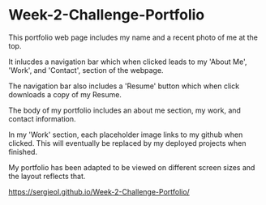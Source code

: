 # Week-2-Challenge-Portfolio

This portfolio web page includes my name and a recent photo of me at the top.

It inlucdes a navigation bar which when clicked leads to my 'About Me', 'Work', and 'Contact', section of the webpage.

The navigation bar also includes a 'Resume' button which when click downloads a copy of my Resume.

The body of my portfolio includes an about me section, my work, and contact information.

In my 'Work' section, each placeholder image links to my github when clicked. This will eventually be replaced by my deployed projects when finished.

My portfolio has been adapted to be viewed on different screen sizes and the layout reflects that.

https://sergieol.github.io/Week-2-Challenge-Portfolio/